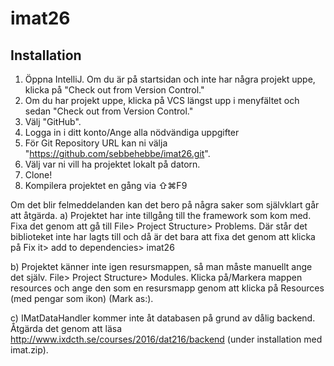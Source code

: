 # imat26

## Installation

1. Öppna IntelliJ. Om du är på startsidan och inte har några projekt uppe, klicka på "Check out from Version Control."
2. Om du har projekt uppe, klicka på VCS längst upp i menyfältet och sedan "Check out from Version Control."
3. Välj "GitHub". 
4. Logga in i ditt konto/Ange alla nödvändiga uppgifter
5. För Git Repository URL kan ni välja "https://github.com/sebbehebbe/imat26.git".
6. Välj var ni vill ha projektet lokalt på datorn.
7. Clone!
8. Kompilera projektet en gång via ⇧⌘F9

Om det blir felmeddelanden kan det bero på några saker som självklart går att åtgärda.
a) Projektet har inte tillgång till the framework som kom med. Fixa det genom att gå till File> Project Structure> Problems. Där står det biblioteket inte har lagts till och då är det bara att fixa det genom att klicka på Fix it> add to dependencies> imat26

b) Projektet känner inte igen resursmappen, så man måste manuellt ange det själv. File> Project Structure> Modules. Klicka på/Markera mappen resources och ange den som en resursmapp genom att klicka på Resources (med pengar som ikon) (Mark as:).

c) IMatDataHandler kommer inte åt databasen på grund av dålig backend. Åtgärda det genom att läsa http://www.ixdcth.se/courses/2016/dat216/backend (under installation med imat.zip).
